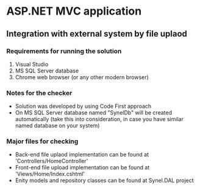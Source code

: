 # ASP.NET MVC application

## Integration with external system by file uplaod

### Requirements for running the solution

1. Visual Studio 
2. MS SQL Server database
3. Chrome web browser (or any other modern browser)

### Notes for the checker

* Solution was developed by using Code First approach
* On MS SQL Server database named "SynelDb" will be created automatically (take this into consideration, in case you have similar named database on your system)

### Major files for checking

* Back-end file uplaod implementation can be found at 'Controllers/HomeController'
* Front-end file upload implementation can be found at 'Views/Home/Index.cshtml'
* Enity models and repository classes can be found at Synel.DAL project